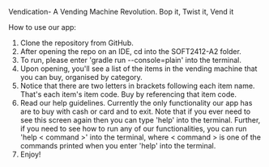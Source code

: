 Vendication- A Vending Machine Revolution.
    Bop it, Twist it, Vend it
    
How to use our app:

1. Clone the repository from GitHub.
2. After opening the repo on an IDE, cd into the SOFT2412-A2 folder.
3. To run, please enter 'gradle run --console=plain' into the terminal.
4. Upon opening, you'll see a list of the items in the vending machine that you can buy, organised by category.
5. Notice that there are two letters in brackets following each item name. That's each item's item code. Buy by referencing that item code.
6. Read our help guidelines. Currently the only functionality our app has are to buy with cash or card and to exit. Note that if you ever need to see this screen again then you can type 'help' into the terminal. Further, if you need to see how to run any of our functionalities, you can run 'help < command >' into the terminal, where < command > is one of the commands printed when you enter 'help' into the terminal.
7. Enjoy! 

